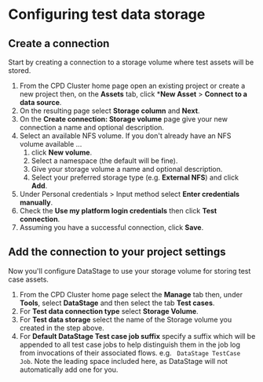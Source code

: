 # Configuring test data storage

## Create a connection

Start by creating a connection to a storage volume where test assets will be stored.

1. From the CPD Cluster home page open an existing project or create a new project then, on the **Assets** tab, click ***New Asset** > **Connect to a data source**.
1. On the resulting page select **Storage column** and **Next**.
1. On the **Create connection: Storage volume** page give your new connection a name and optional description.
1. Select an available NFS volume. If you don't already have an NFS volume available ...
   1. click **New volume**.
   1. Select a namespace (the default will be fine).
   1. Give your storage volume a name and optional description.
   1. Select your preferred storage type (e.g. **External NFS**) and click **Add**.
1. Under Personal credentials > Input method select **Enter credentials manually**.
1. Check the **Use my platform login credentials** then click **Test connection**.
1. Assuming you have a successful connection, click **Save**.

## Add the connection to your project settings

Now you'll configure DataStage to use your storage volume for storing test case assets.

1. From the CPD Cluster home page select the **Manage** tab then, under **Tools**, select **DataStage** and then select the tab **Test cases**.
1. For **Test data connection type** select **Storage Volume**.
1. For **Test data storage** select the name of the Storage volume you created in the step above.
1. For **Default DataStage Test case job suffix** specify a suffix which will be appended to all test case jobs to help distinguish them in the job log from invocations of their associated flows. e.g. ` DataStage TestCase Job`. Note the leading space included here, as DataStage will not automatically add one for you.
